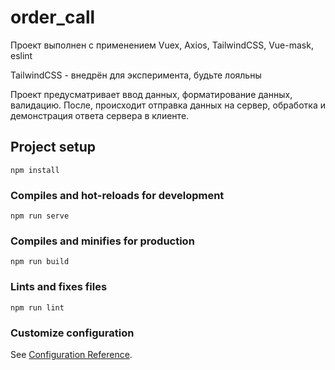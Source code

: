 # order_call
Проект выполнен с применением Vuex, Axios, TailwindCSS, Vue-mask, eslint

TailwindCSS - внедрён для эксперимента, будьте лояльны

Проект предусматривает ввод данных, форматирование данных, валидацию. 
После, происходит отправка данных на сервер, обработка и демонстрация ответа сервера в клиенте.

## Project setup
```
npm install
```

### Compiles and hot-reloads for development
```
npm run serve
```

### Compiles and minifies for production
```
npm run build
```

### Lints and fixes files
```
npm run lint
```

### Customize configuration
See [Configuration Reference](https://cli.vuejs.org/config/).
